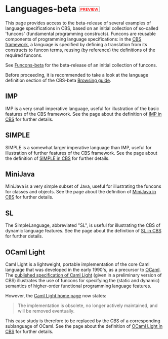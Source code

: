 Languages-beta ![PREVIEW](../Funcons-beta/preview.png)
==============

This page provides access to the beta-release of several examples of language
specifications in CBS, based on an initial collection of so-called 'funcons' 
(fundamental programming constructs). Funcons are reusable components of 
programming language specifications: in the [CBS framework], a language is 
specified by defining a translation from its constructs to funcon terms, 
reusing (by reference) the definitions of the required funcons. 

See [Funcons-beta] for the beta-release of an initial collection of funcons.

Before proceeding, it is recommended to take a look at the language definition
section of the CBS-beta [Browsing guide].

IMP
---

IMP is a very small imperative language, useful for illustration of the basic
features of the CBS framework. See the page about the definition of 
[IMP in CBS] for further details.

SIMPLE
------

SIMPLE is a somewhat larger imperative language than IMP, useful for
illustration of further features of the CBS framework. See the page about the 
definition of [SIMPLE in CBS] for further details. 

MiniJava
--------

MiniJava is a very simple subset of Java, useful for illustrating the funcons 
for classes and objects. See the page about the definition of [MiniJava in CBS]
for further details. 

SL
--

The SimpleLanguage, abbreviated "SL", is useful for illustrating the CBS of
dynamic language features. See the page about the definition of [SL in CBS]
for further details. 


OCaml Light
-----------

Caml Light is a lightweight, portable implementation of the core Caml language
that was developed in the early 1990's, as a precursor to [OCaml]. The [published
specification of Caml Light] \(given in a preliminary version of CBS) illustrates
the use of funcons for specifying the (static and dynamic) semantics of 
higher-order functional programming language features.

However, the [Caml Light home page] now states:

> The implementation is obsolete, no longer actively maintained, and will be 
> removed eventually.

This case study is therefore to be replaced by the CBS of a corresponding
sublanguage of OCaml. See the page about the definition of [OCaml Light in CBS]
for further details.


[CBS framework]: ../index.md

[Browsing guide]: ../Guide/Browsing.md

[Funcons-beta]: ../Funcons-beta/index.md

[IMP in CBS]: IMP/index.md

[SIMPLE in CBS]: SIMPLE/index.md

[MiniJava in CBS]: MiniJava/index.md

[SL in CBS]: SL/index.md

[OCaml Light in CBS]: OCaml-Light/index.md

[Caml Light home page]: https://caml.inria.fr/caml-light/

[Published specification of Caml Light]: http://plancomps.org/taosd2015/

[OCaml]: http://ocaml.org
